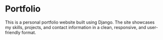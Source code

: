 # Portfolio
This is a personal portfolio website built using Django. The site showcases my skills, projects, and contact information in a clean, responsive, and user-friendly format.
